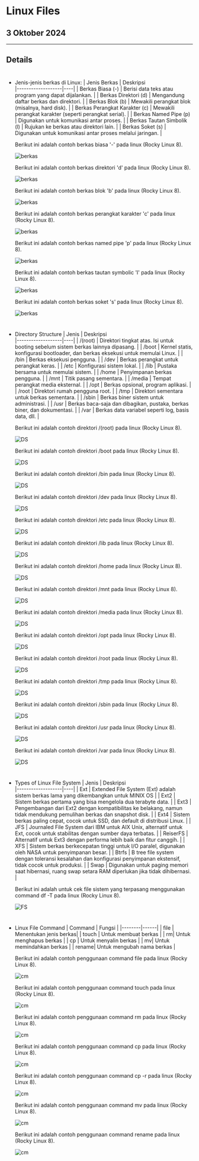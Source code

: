 # Linux Files

## 3 Oktober 2024

---

## Details

#
- Jenis-jenis berkas di Linux:
    | Jenis Berkas      | Deskripsi    
    |-------------------|----|
    | Berkas Biasa (-)   | Berisi data teks atau program yang dapat dijalankan.        |
    | Berkas Direktori (d) | Mengandung daftar berkas dan direktori.                     |
    | Berkas Blok (b)    | Mewakili perangkat blok (misalnya, hard disk).              |
    | Berkas Perangkat Karakter (c) | Mewakili perangkat karakter (seperti perangkat serial).  |
    | Berkas Named Pipe (p) | Digunakan untuk komunikasi antar proses.                |
    | Berkas Tautan Simbolik (l) | Rujukan ke berkas atau direktori lain.                |
    | Berkas Soket (s)   | Digunakan untuk komunikasi antar proses melalui jaringan.   |

    Berikut ini adalah contoh berkas biasa '-' pada linux (Rocky Linux 8).

    ![berkas](https://github.com/adampnggwa/BELAJAR-YAVA247/blob/main/Image/command%20linux/berkas1.png)

    Berikut ini adalah contoh berkas direktori 'd' pada linux (Rocky Linux 8).

    ![berkas](https://github.com/adampnggwa/BELAJAR-YAVA247/blob/main/Image/command%20linux/berkas2.png)

    Berikut ini adalah contoh berkas blok 'b' pada linux (Rocky Linux 8).

    ![berkas](https://github.com/adampnggwa/BELAJAR-YAVA247/blob/main/Image/command%20linux/berkas3.png)

    Berikut ini adalah contoh berkas perangkat karakter 'c' pada linux (Rocky Linux 8).

    ![berkas](https://github.com/adampnggwa/BELAJAR-YAVA247/blob/main/Image/command%20linux/berkas4.png)

    Berikut ini adalah contoh berkas named pipe 'p' pada linux (Rocky Linux 8).

    ![berkas](https://github.com/adampnggwa/BELAJAR-YAVA247/blob/main/Image/command%20linux/berkas4,5.png)

    Berikut ini adalah contoh berkas tautan symbolic 'l' pada linux (Rocky Linux 8).

    ![berkas](https://github.com/adampnggwa/BELAJAR-YAVA247/blob/main/Image/command%20linux/berkas5.png)

    Berikut ini adalah contoh berkas soket 's' pada linux (Rocky Linux 8).

    ![berkas](https://github.com/adampnggwa/BELAJAR-YAVA247/blob/main/Image/command%20linux/berkas6.png)

#
- Directory Structure
    | Jenis       | Deskripsi    
    |-------------------|----|
    | /(root) | Direktori tingkat atas. Isi untuk booting sebelum sistem berkas lainnya dipasang. |
    | /boot | Kernel statis, konfigurasi bootloader, dan berkas eksekusi untuk memulai Linux. |
    | /bin | Berkas eksekusi pengguna. |
    | /dev | Berkas perangkat untuk perangkat keras. |
    | /etc | Konfigurasi sistem lokal. |
    | /lib | Pustaka bersama untuk memulai sistem. |
    | /home | Penyimpanan berkas pengguna. |
    | /mnt | Titik pasang sementara. |
    | /media | Tempat perangkat media eksternal. |
    | /opt | Berkas opsional, program aplikasi. |
    | /root | Direktori rumah pengguna root. |
    | /tmp | Direktori sementara untuk berkas sementara. |
    | /sbin | Berkas biner sistem untuk administrasi. |
    | /usr | Berkas baca-saja dan dibagikan, pustaka, berkas biner, dan dokumentasi. |
    | /var | Berkas data variabel seperti log, basis data, dll. |

    Berikut ini adalah contoh direktori /(root) pada linux (Rocky Linux 8).

    ![DS](https://github.com/adampnggwa/BELAJAR-YAVA247/blob/main/Image/command%20linux/file1.png)

    Berikut ini adalah contoh direktori /boot pada linux (Rocky Linux 8).

    ![DS](https://github.com/adampnggwa/BELAJAR-YAVA247/blob/main/Image/command%20linux/file2.png)

    Berikut ini adalah contoh direktori /bin pada linux (Rocky Linux 8).

    ![DS](https://github.com/adampnggwa/BELAJAR-YAVA247/blob/main/Image/command%20linux/file3.png)

    Berikut ini adalah contoh direktori /dev pada linux (Rocky Linux 8).

    ![DS](https://github.com/adampnggwa/BELAJAR-YAVA247/blob/main/Image/command%20linux/file4.png)

    Berikut ini adalah contoh direktori /etc pada linux (Rocky Linux 8).

    ![DS](https://github.com/adampnggwa/BELAJAR-YAVA247/blob/main/Image/command%20linux/file5.png)

    Berikut ini adalah contoh direktori /lib pada linux (Rocky Linux 8).

    ![DS](https://github.com/adampnggwa/BELAJAR-YAVA247/blob/main/Image/command%20linux/file6.png)

    Berikut ini adalah contoh direktori /home pada linux (Rocky Linux 8).

    ![DS](https://github.com/adampnggwa/BELAJAR-YAVA247/blob/main/Image/command%20linux/file7.png)

    Berikut ini adalah contoh direktori /mnt pada linux (Rocky Linux 8).

    ![DS](https://github.com/adampnggwa/BELAJAR-YAVA247/blob/main/Image/command%20linux/file8.png)

    Berikut ini adalah contoh direktori /media pada linux (Rocky Linux 8).

    ![DS](https://github.com/adampnggwa/BELAJAR-YAVA247/blob/main/Image/command%20linux/file9.png)

    Berikut ini adalah contoh direktori /opt pada linux (Rocky Linux 8).

    ![DS](https://github.com/adampnggwa/BELAJAR-YAVA247/blob/main/Image/command%20linux/file10.png)

    Berikut ini adalah contoh direktori /root pada linux (Rocky Linux 8).

    ![DS](https://github.com/adampnggwa/BELAJAR-YAVA247/blob/main/Image/command%20linux/file11.png)

    Berikut ini adalah contoh direktori /tmp pada linux (Rocky Linux 8).

    ![DS](https://github.com/adampnggwa/BELAJAR-YAVA247/blob/main/Image/command%20linux/file12.png)

    Berikut ini adalah contoh direktori /sbin pada linux (Rocky Linux 8).

    ![DS](https://github.com/adampnggwa/BELAJAR-YAVA247/blob/main/Image/command%20linux/file13.png)

    Berikut ini adalah contoh direktori /usr pada linux (Rocky Linux 8).

    ![DS](https://github.com/adampnggwa/BELAJAR-YAVA247/blob/main/Image/command%20linux/file14.png)

    Berikut ini adalah contoh direktori /var pada linux (Rocky Linux 8).

    ![DS](https://github.com/adampnggwa/BELAJAR-YAVA247/blob/main/Image/command%20linux/file15.png)

#
- Types of Linux File System
    | Jenis       | Deskripsi    
    |-------------------|----|
    | Ext | Extended File System (Ext) adalah sistem berkas lama yang dikembangkan untuk MINIX OS |
    | Ext2 | Sistem berkas pertama yang bisa mengelola dua terabyte data. |
    | Ext3 | Pengembangan dari Ext2 dengan kompatibilitas ke belakang, namun tidak mendukung pemulihan berkas dan snapshot disk. |
    | Ext4 | Sistem berkas paling cepat, cocok untuk SSD, dan default di distribusi Linux. |
    | JFS | Journaled File System dari IBM untuk AIX Unix, alternatif untuk Ext, cocok untuk stabilitas dengan sumber daya terbatas. |
    | ReiserFS | Alternatif untuk Ext3 dengan performa lebih baik dan fitur canggih. |
    | XFS | Sistem berkas berkecepatan tinggi untuk I/O paralel, digunakan oleh NASA untuk penyimpanan besar. |
    | Btrfs | B tree file system dengan toleransi kesalahan dan konfigurasi penyimpanan ekstensif, tidak cocok untuk produksi. |
    | Swap | Digunakan untuk paging memori saat hibernasi, ruang swap setara RAM diperlukan jika tidak dihibernasi. |

    Berikut ini adalah untuk cek file sistem yang terpasang menggunakan command df -T pada linux (Rocky Linux 8).

    ![FS](https://github.com/adampnggwa/BELAJAR-YAVA247/blob/main/Image/command%20linux/fs1.png)

#
- Linux File Command
    | Command   | Fungsi |
    |--------|------|
    | file | Menentukan jenis berkas|
    |   touch  |  Untuk membuat berkas |
    | rm|   Untuk menghapus berkas |
    | cp |  Untuk menyalin berkas |
    | mv|   Untuk memindahkan berkas |
    | rename|   Untuk mengubah nama berkas |

    Berikut ini adalah contoh penggunaan command file pada linux (Rocky Linux 8).

    ![cm](https://github.com/adampnggwa/BELAJAR-YAVA247/blob/main/Image/command%20linux/cm1.png)

    Berikut ini adalah contoh penggunaan command touch pada linux (Rocky Linux 8).

    ![cm](https://github.com/adampnggwa/BELAJAR-YAVA247/blob/main/Image/command%20linux/cm2.png)

    Berikut ini adalah contoh penggunaan command rm pada linux (Rocky Linux 8).

    ![cm](https://github.com/adampnggwa/BELAJAR-YAVA247/blob/main/Image/command%20linux/cm3.png)

    Berikut ini adalah contoh penggunaan command cp pada linux (Rocky Linux 8).

    ![cm](https://github.com/adampnggwa/BELAJAR-YAVA247/blob/main/Image/command%20linux/cm4.png)

    Berikut ini adalah contoh penggunaan command cp -r pada linux (Rocky Linux 8).

    ![cm](https://github.com/adampnggwa/BELAJAR-YAVA247/blob/main/Image/command%20linux/cm4,5.png)

    Berikut ini adalah contoh penggunaan command mv pada linux (Rocky Linux 8).

    ![cm](https://github.com/adampnggwa/BELAJAR-YAVA247/blob/main/Image/command%20linux/cm5.png)

    Berikut ini adalah contoh penggunaan command rename pada linux (Rocky Linux 8).

    ![cm](https://github.com/adampnggwa/BELAJAR-YAVA247/blob/main/Image/command%20linux/cm6.png)